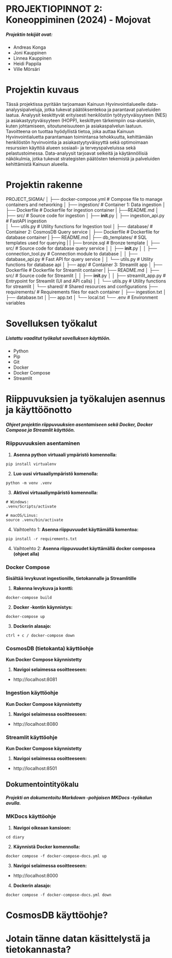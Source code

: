 # PROJEKTIOPINNOT 2: Koneoppiminen (2024) - Mojovat

##### Projektin tekijät ovat:

* Andreas Konga
* Joni Kauppinen
* Linnea Kauppinen
* Heidi Pappila
* Ville Mörsäri

# Projektin kuvaus

Tässä projektissa pyritään tarjoamaan Kainuun Hyvinvointialueelle data-analyysipalveluja, jotka tukevat päätöksentekoa ja parantavat palveluiden laatua. Analyysit keskittyvät erityisesti henkilöstön työtyytyväisyyteen (NES) ja asiakastyytyväisyyteen (HOPP), keskittyen tärkeimpiin osa-alueisiin, kuten johtamiseen, sitoutuneisuuteen ja asiakaspalvelun laatuun. Tavoitteena on tuottaa hyödyllistä tietoa, joka auttaa Kainuun Hyvinvointialuetta parantamaan toimintansa tehokkuutta, kehittämään henkilöstön hyvinvointia ja asiakastyytyväisyyttä sekä optimoimaan resurssien käyttöä alueen sosiaali- ja terveyspalveluissa sekä pelastustoimessa. Data-analyysit tarjoavat selkeitä ja käytännöllisiä näkökulmia, jotka tukevat strategisten päätösten tekemistä ja palveluiden kehittämistä Kainuun alueella.

# Projektin rakenne

PROJECT_SIGMA/
│
├── docker-compose.yml             # Compose file to manage containers and networking
│
├── ingestion/                     # Container 1: Data ingestion
│   ├── Dockerfile                 # Dockerfile for ingestion container
|   ├──README.md
│   ├── src/                       # Source code for ingestion
│       ├── __init__.py
│       ├── ingestion_api.py       # FastAPI ingestion  
│       └── utils.py               # Utility functions for Ingestion tool
│
├── database/                      # Container 2: CosmosDB Query service
│   ├── Dockerfile                 # Dockerfile for database container
|   ├── README.md
|   ├── db_templates/              # SQL templates used for querying
|   |   ├── bronze.sql             # Bronze template
│   ├── src/                       # Source code for database query service
│   │   ├── __init__.py
│   │   ├── connection_tool.py     # Connection module to database
│   │   ├── database_api.py        # Fast API for query service
│   │   └── utils.py               # Utility functions for database api
│
├── app/                           # Container 3: Streamlit app
│   ├── Dockerfile                 # Dockerfile for Streamlit container
|   ├── README.md
│   ├── src/                       # Source code for Streamlit
│   │   ├── __init__.py
│   │   ├── streamlit_app.py       # Entrypoint for Streamlit (UI and API calls)
│   │   └── utils.py               # Utility functions for streamlit
│
└── shared/                        # Shared resources and configurations
    ├── requirements/              # Requirements files for each container
    │   ├── ingestion.txt
    │   ├── database.txt
    │   |── app.txt
    │   └── local.txt
    └── .env                       # Environment variables

# Sovelluksen työkalut

##### Listattu vaaditut työkalut sovelluksen käyttöön.

* Python
* Pip
* Git
* Docker
* Docker Compose
* Streamlit

# Riippuvuksien ja työkalujen asennus ja käyttöönotto

##### Ohjeet projektin riippuvuuksien asentamiseen sekä Docker, Docker Compose ja Streamlit käyttöön.

### Riippuvuuksien asentaminen

1. **Asenna python virtuaali ympäristö komennolla:** 
```
pip install virtualenv
```
2. **Luo uusi virtuaaliympäristö komenolla:**
```
python -m venv .venv
```
3. **Aktivoi virtuaaliympäristö komennolla:**
```
# Windows:
.venv/Scripts/activate

# macOS/Linus:
source .venv/bin/activate
```
4. Vaihtoehto 1: **Asenna riippuvuudet käyttämällä komentoa:**
```
pip install -r requirements.txt
```
4. Vaihtoehto 2: **Asenna riippuvuudet käyttämällä docker composea (ohjeet alla)**

### Docker Compose

**Sisältää levykuvat ingestionille, tietokannalle ja Streamlitille**

1. **Rakenna levykuva ja kontti:**
```
docker-compose build
```
2. **Docker -kontin käynnistys:**
```
docker-compose up
```
3. **Dockerin alasajo:**
```
ctrl + c / docker-compose down
```

### CosmosDB (tietokanta) käyttöohje
**Kun Docker Compose käynnistetty**

1. **Navigoi selaimessa osoitteeseen:**

* http://localhost:8081

### Ingestion käyttöohje
**Kun Docker Compose käynnistetty**

1. **Navigoi selaimessa osoitteeseen:**

* http://localhost:8080

### Streamlit käyttöohje
**Kun Docker Compose käynnistetty**

1. **Navigoi selaimessa osoitteeseen:**

* http://localhost:8501


## Dokumentointityökalu

##### Projekti on dokumentoitu Markdown -pohjaisen MKDocs -työkalun avulla.

### MKDocs käyttöohje

1. **Navigoi oikeaan kansioon:**
```
cd diary
```

2. **Käynnistä Docker komennolla:**
```
docker compose -f docker-compose-docs.yml up
```
3. **Navigoi selaimessa osoitteeseen:**

* http://localhost:8000

4. **Dockerin alasajo:**
```
docker compose -f docker-compose-docs.yml down
```

# CosmosDB käyttöohje?

# Jotain tänne datan käsittelystä ja tietokannasta?

